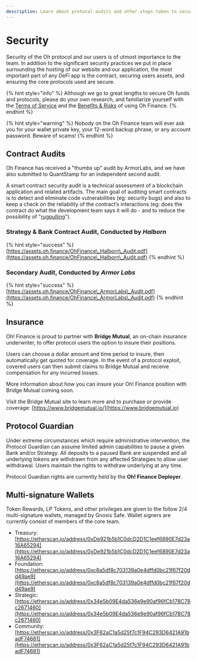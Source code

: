 ```yaml
---
description: Learn about protocol audits and other steps taken to secure Oh! Finance
---
```


# Security

Security of the Oh protocol and our users is of utmost importance to the team. In addition to the significant security practices we put in place surrounding the hosting of our website and our application, the most important part of any DeFi app is the contract, securing users assets, and ensuring the core protocols used are secure.

{% hint style="info" %}
Although we go to great lengths to secure Oh funds and protocols, please do your own research, and familiarize yourself with the [Terms of Service](../terms-of-service.md) and the [Benefits & Risks](benefits-and-risks.md) of using Oh Finance.
{% endhint %}

{% hint style="warning" %}
Nobody on the Oh Finance team will ever ask you for your wallet private key, your 12-word backup phrase, or any account password. Beware of scams!
{% endhint %}

## Contract Audits

Oh Finance has received a "thumbs up" audit by ArmorLabs, and we have also submitted to QuantStamp for an independent second audit.

A smart contract security audit is a technical assessment of a blockchain application and related artifacts. The main goal of auditing smart contracts is to detect and eliminate code vulnerabilities (eg: security bugs) and also to keep a check on the reliability of the contract’s interactions (eg: does the contract do what the development team says it will do - and to reduce the possibility of "[rugpulling](https://coinmarketcap.com/alexandria/glossary/rug-pull)").

### Strategy & Bank Contract Audit, Conducted by _Halborn_

{% hint style="success" %}
[https://assets.oh.finance/OhFinance\_Halborn\_Audit.pdf](https://assets.oh.finance/OhFinance\_Halborn\_Audit.pdf)
{% endhint %}

### Secondary Audit, Conducted by _Armor Labs_

{% hint style="success" %}
[https://assets.oh.finance/OhFinance\_ArmorLabs\_Audit.pdf](https://assets.oh.finance/OhFinance\_ArmorLabs\_Audit.pdf)
{% endhint %}

## Insurance

Oh! Finance is proud to partner with **Bridge Mutual**, an on-chain insurance underwriter, to offer protocol users the option to insure their positions.

Users can choose a dollar amount and time period to insure, then automatically get quoted for coverage. In the event of a protocol exploit, covered users can then submit claims to Bridge Mutual and receive compensation for any incurred losses.

More information about how you can insure your Oh! Finance position with Bridge Mutual coming soon.

Visit the Bridge Mutual site to learn more and to purchase or provide coverage: [https://www.bridgemutual.io/](https://www.bridgemutual.io)

## Protocol Guardian

Under extreme circumstances which require administrative intervention, the Protocol Guardian can assume limited admin capabilities to pause a given Bank and/or Strategy. All deposits to a paused Bank are suspended and all underlying tokens are withdrawn from any affected Strategies to allow user withdrawal. Users maintain the rights to withdraw underlying at any time.

Protocol Guardian rights are currently held by the **Oh! Finance Deployer**.

## Multi-signature Wallets

Token Rewards, LP Tokens, and other privileges are given to the follow 2/4 multi-signature wallets, managed by Gnosis Safe. Wallet signers are currently consist of members of the core team.

* Treasury: [https://etherscan.io/address/0xDe921b5b1C0dcD2D1C1eef6890E7d23a16A65294](https://etherscan.io/address/0xDe921b5b1C0dcD2D1C1eef6890E7d23a16A65294)
* Foundation: [https://etherscan.io/address/0xc8a5df8c703139a0e4dffd0bc21f67f20dd49ae9](https://etherscan.io/address/0xc8a5df8c703139a0e4dffd0bc21f67f20dd49ae9)
* Strategic: [https://etherscan.io/address/0x34e5b09E4da536e9e90af96fCb178C78c2671460](https://etherscan.io/address/0x34e5b09E4da536e9e90af96fCb178C78c2671460)
* Community: [https://etherscan.io/address/0x3F62aC1a5d25f7c1F94C293D6421A91badF74681](https://etherscan.io/address/0x3F62aC1a5d25f7c1F94C293D6421A91badF74681)



